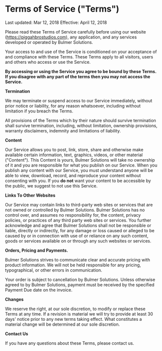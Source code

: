 # Terms of Service ("Terms")
Last updated: Mar 12, 2018
Effective: April 12, 2018

Please read these Terms of Service carefully before using our website (https://piggahbrostudios.com), any application, and any services developed or operated by Bulmer Solutions.

Your access to and use of the Service is conditioned on your acceptance of and compliance with these Terms. These Terms apply to all visitors, users and others who access or use the Service.<br>

**By accessing or using the Service you agree to be bound by these Terms. If you disagree with any part of the terms then you may not access the Service.**<br>

**Termination**

We may terminate or suspend access to our Service immediately, without prior notice or liability, for any reason whatsoever, including without limitation if you breach the Terms.

All provisions of the Terms which by their nature should survive termination shall survive termination, including, without limitation, ownership provisions, warranty disclaimers, indemnity and limitations of liability.

**Content**

Our Service allows you to post, link, store, share and otherwise make available certain information, text, graphics, videos, or other material ("Content"). This Content is yours, Bulmer Solutions will take no ownership of it and you are responsible for what you publish on our Service.
When you publish any content with our Service, you must understand anyone will be able to view, download, record, and reproduce your content without consenting with you. If you **do not** want your content to be accessible by the public, we suggest to not use this Service.

**Links To Other Websites**

Our Service may contain links to third-party web sites or services that are not owned or controlled by Bulmer Solutions.
Bulmer Solutions has no control over, and assumes no responsibility for, the content, privacy policies, or practices of any third party web sites or services. You further acknowledge and agree that Bulmer Solutions shall not be responsible or liable, directly or indirectly, for any damage or loss caused or alleged to be caused by or in connection with use of or reliance on any such content, goods or services available on or through any such websites or services.

**Orders, Pricing and Payments.**

Bulmer Solutions strives to communicate clear and accurate pricing with product information. We will not be held responsible for any pricing, typographical, or other errors in communication.

Your order is subject to cancellation by Bulmer Solutions. Unless otherwise agreed to by Bulmer Solutions, payment must be received by the specified Payment Due date on the invoice.

**Changes**

We reserve the right, at our sole discretion, to modify or replace these Terms at any time. If a revision is material we will try to provide at least 30 days' notice prior to any new terms taking effect. What constitutes a material change will be determined at our sole discretion.

**Contact Us**

If you have any questions about these Terms, please contact us.